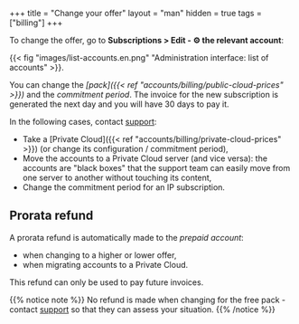 +++
title = "Change your offer"
layout = "man"
hidden = true
tags = ["billing"]
+++

To change the offer, go to **Subscriptions > Edit - ⚙️ the relevant account**:

{{< fig "images/list-accounts.en.png" "Administration interface: list of accounts" >}}.

You can change the *[pack]({{< ref "accounts/billing/public-cloud-prices" >}})* and the *commitment period*. The invoice for the new subscription is generated the next day and you will have 30 days to pay it.


In the following cases, contact [support](https://admin.alwaysdata.com/support/add/):

- Take a [Private Cloud]({{< ref "accounts/billing/private-cloud-prices" >}}) (or change its configuration / commitment period),
- Move the accounts to a Private Cloud server (and vice versa): the accounts are "black boxes" that the support team can easily move from one server to another without touching its content,
- Change the commitment period for an IP subscription.

## Prorata refund

A prorata refund is automatically made to the *prepaid account*:

- when changing to a higher or lower offer,
- when migrating accounts to a Private Cloud.

This refund can only be used to pay future invoices.

{{% notice note %}}
No refund is made when changing for the free pack - contact [support](https://admin.alwaysdata.com/support/add/) so that they can assess your situation.
{{% /notice %}}
